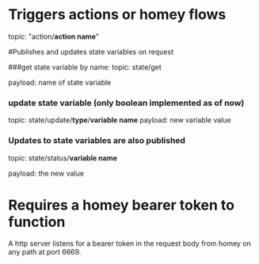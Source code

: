 # Triggers actions or homey flows
topic: "action/**action name**"

#Publishes and updates state variables on request

###get state variable by name:
topic: state/get

payload: name of state variable

### update state variable (only boolean implemented as of now)
topic: state/update/**type**/**variable name**
payload: new variable value

### Updates to state variables are also published
topic: state/status/**variable name**

payload: the new value

# Requires a homey bearer token to function
A http server listens for a bearer token in the request body from homey on any path at port 6669.